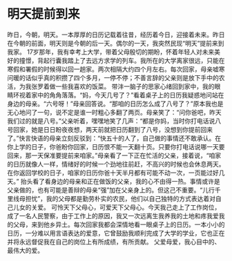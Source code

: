 # 明天提前到来
昨日，今朝，明天。一本厚厚的日历记载着往昔，经历着今日，迎接着未来。昨日在今朝的前面，明天则是今朝的后一天。偶尔的一天，我突然民现“明天”提前来到我家。 
17岁那年，我有幸考上大学，带着父母殷切的期盼，怀着年轻人对未来美好的撞憬，背起行囊我踏上了去远方求学的列车。我所在的大学离家很远，只能在寒假和署假的时候得以回一趟家。两次相隔大约四个月左右。每次回家，母亲嘘寒问暖的话似乎真的积攒了四个多月，一停不停；不善言辞的父亲则是放下手中的农活，为我张罗着做一些我喜欢的饭菜。 
带沣一脑子的思家心绪回到家中，我的眼睛环视着家中的角角落落。“妈，今天几号了？”看着桌子上的日历我疑惑地问站在身边的母亲。“六号呀！”母亲回答说。“那咱的日历怎么成了八号了？”原本我也是无心地问了一句，说不定是谁一时粗心多翻了两页。母亲笑了：“问你爸吧，昨天我们过的就是八号。”父亲听着，嘿嘿地笑了几声：“都是你妈，当时你打电话说八号回家，她是日日盼夜夜想，两天前就把日历翻到了八号，没想到你提前回来了。”快言快语的母亲立刻反驳到：“快五十的人了，自己做的事情还不敢承认。在你上学的日子，你爸盼你回家，日历恨不能一天翻十页。只要你打电话说哪一天要回来，那一天保准要提前来咱家。”母亲看了一下正在忙活的父亲，接着说，“咱家的日历就像人一样，情绪好的时候一个劲地往前赶，不高兴的时候也会休息两天。在你返回学校的日子，咱家的日历你爸十天半月都有可能不动一次，一页能过好几天。” 
抬头看了看身边的母亲和正在做饭的父亲，我的心不由得一热。事情或许是父亲做的，也有可能是善辩的母亲“强”加在父亲身上的。但这己不重要。“儿行千里线母担忧”，我的父母都是勤劳朴实的农民，他们以自己独特的方式表达着对自己儿女的关爱。 
可怜天下父母心，可爱天下父母心。今天我己走上了工作岗位，成了一名人民警察，由于工作上的原因，我又一次远离生我养我的土地和疼我爱我的父母，来到他乡异土。每次回家我都会深情地看一眼桌子上的日历。一本小小的日历，一分难以用言语表达的爱意，它曾鼓励我顺利完成了大学的学业，它也正在并将永远督促我在自己的岗位上有所成绩，有所贡献。 
父爱母爱，我心目中的、最伟大的爱。
  
